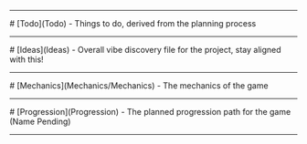 <hr>
# [Todo](Todo)
- Things to do, derived from the planning process

<hr>
# [Ideas](Ideas)
- Overall vibe discovery file for the project, stay aligned with this!

<hr>
# [Mechanics](Mechanics/Mechanics)
- The mechanics of the game

<hr>
# [Progression](Progression)
- The planned progression path for the game (Name Pending)

<hr>
